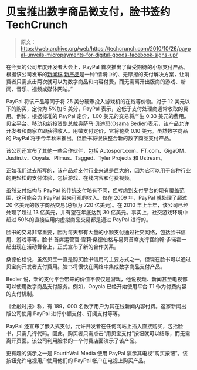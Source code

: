 # 贝宝推出数字商品微支付，脸书签约 TechCrunch

> 原文：<https://web.archive.org/web/https://techcrunch.com/2010/10/26/paypal-unveils-micropayments-for-digital-goods-facebook-signs-up/>

在今天的公司年度开发者大会上，PayPal 首次推出了备受期待的小额支付产品。根据该公司发布的[新闻稿](https://web.archive.org/web/20221209045934/http://www.businesswire.com/news/home/20101026006381/en),[新产品](https://web.archive.org/web/20221209045934/https://merchant.paypal.com/cgi-bin/marketingweb?cmd=_render-content&content_ID=merchant/digital_goods)是一种“情境中的、无摩擦的支付解决方案，让消费者只需点击两次就可以为数字商品和内容付费，而无需离开出版商的游戏、新闻、音乐、视频或媒体网站。”

PayPal 将该产品等同于将 25 美分硬币投入游戏机的在线等价物。对于 12 美元以下的购买，定价为 5%加 5 美分，PayPal 表示，这低于支付处理商通常收取的费用。例如，根据标准的 PayPal 定价，1.00 美元的交易将产生 0.33 美元的费用。贝宝平台、移动和新投资副总裁奥萨马·贝迪耶(Osama Bedier)表示，该产品允许开发者和商家立即获得收入。用微支付定价，它将花费 0.10 美元。虽然数字商品的 PayPal 将于今年秋末推出，但脸书将很快整合新的数字商品支付产品。

该公司还宣布了其他一些合作伙伴，包括 Autosport.com、FT.com、GigaOM、Justin.tv、Ooyala、Plimus、Tagged、Tyler Projects 和 Ustream。

正如我们过去所写的，该产品对支付行业来说是巨大的，因为它可以用于各种行业的更轻松的支付体验，包括游戏、在线内容和付费视频。

虽然支付结构与 PayPal 的传统支付略有不同，但考虑到支付平台的现有覆盖范围，这可能会为 PayPal 带来可观的收入。仅在 2009 年，PayPal 就处理了超过 20 亿美元的数字商品交易(总额为 720 亿美元)。在 2010 年上半年，该公司已经处理了超过 13 亿美元，并有望在年底达到 30 亿美元。事实上，社交游戏环境中超过 50%的直接应用内虚拟商品交易都是通过 PayPal 进行的。

脸书的交易非常重要，因为每天都有大量的小额支付通过社交网络，包括脸书信用、游戏等等。脸书·首席运营官·雪莉·桑德伯格与易贝首席执行官约翰·多诺霍一起出现在活动舞台上，正式宣布了新的合作关系。

桑德伯格说，虽然贝宝一直是购买脸书信用的主要方式之一，但现在脸书可以通过贝宝向开发者支付费用。脸书将很快在网络中集成数字商品支付产品。

Bedier 说，新的支付平台带来的价值不仅仅是游戏，他说视频、新闻甚至电视都可以使用数字商品支付服务。例如，Ooyala 已经开始使用平台 T1 作为付费内容的支付机制。

《金融时报》称，有 189，000 名数字用户为其在线新闻内容付费。这家新闻出版公司使用 PayPal 进行小额支付、订阅支付等等。

PayPal 还宣布了嵌入式支付，允许开发者在任何网站上插入直接购买，包括脸书，只需几行代码。因此，购买者只需点击“用贝宝支付”按钮就可以结账，而无需离开页面。该公司利用脸书的一个付费店面演示了该产品。

更有趣的演示之一是 FourthWall Media 使用 PayPal 演示其电视“购买按钮”。该按钮允许电视用户使用他们的 PayPal 帐户在电视上购买产品。